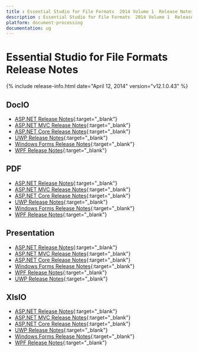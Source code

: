 ```yaml
---
title : Essential Studio for File Formats  2014 Volume 1  Release Notes  
description : Essential Studio for File Formats  2014 Volume 1  Release Notes  
platform: document-processing
documentation: ug
---
```


# Essential Studio for File Formats  Release Notes  

{% include release-info.html date="April 12, 2014"  version="v12.1.0.43" %} 

## DocIO

* [ASP.NET Release Notes](/aspnet/release-notes/v12.1.0.43#docio){:target="_blank"}
* [ASP.NET MVC Release Notes](/aspnetmvc/release-notes/v12.1.0.43#docio){:target="_blank"}
* [ASP.NET Core Release Notes](/aspnet-core/release-notes/v12.1.0.43#docio){:target="_blank"}
* [UWP Release Notes](/uwp/release-notes/v12.1.0.43#docio){:target="_blank"}
* [Windows Forms Release Notes](/windowsforms/release-notes/v12.1.0.43#docio){:target="_blank"}
* [WPF Release Notes](/wpf/release-notes/v12.1.0.43#docio){:target="_blank"}


## PDF

* [ASP.NET Release Notes](/aspnet/release-notes/v12.1.0.43#pdf){:target="_blank"}
* [ASP.NET MVC Release Notes](/aspnetmvc/release-notes/v12.1.0.43#pdf){:target="_blank"}
* [ASP.NET Core Release Notes](/aspnet-core/release-notes/v12.1.0.43#pdf){:target="_blank"}
* [UWP Release Notes](/uwp/release-notes/v12.1.0.43#pdf){:target="_blank"}
* [Windows Forms Release Notes](/windowsforms/release-notes/v12.1.0.43#pdf){:target="_blank"}
* [WPF Release Notes](/wpf/release-notes/v12.1.0.43#pdf){:target="_blank"}


## Presentation

* [ASP.NET Release Notes](/aspnet/release-notes/v12.1.0.43#presentation){:target="_blank"}
* [ASP.NET MVC Release Notes](/aspnetmvc/release-notes/v12.1.0.43#presentation){:target="_blank"}
* [ASP.NET Core Release Notes](/aspnet-core/release-notes/v12.1.0.43#presentation){:target="_blank"}
* [Windows Forms Release Notes](/windowsforms/release-notes/v12.1.0.43#presentation){:target="_blank"}
* [WPF Release Notes](/wpf/release-notes/v12.1.0.43#presentation){:target="_blank"}
* [UWP Release Notes](/uwp/release-notes/v12.1.0.43#presentation){:target="_blank"}


## XlsIO

* [ASP.NET Release Notes](/aspnet/release-notes/v12.1.0.43#xlsio){:target="_blank"}
* [ASP.NET MVC Release Notes](/aspnetmvc/release-notes/v12.1.0.43#xlsio){:target="_blank"}
* [ASP.NET Core Release Notes](/aspnet-core/release-notes/v12.1.0.43#xlsio){:target="_blank"}
* [UWP Release Notes](/uwp/release-notes/v12.1.0.43#xlsio){:target="_blank"}
* [Windows Forms Release Notes](/windowsforms/release-notes/v12.1.0.43#xlsio){:target="_blank"}
* [WPF Release Notes](/wpf/release-notes/v12.1.0.43#xlsio){:target="_blank"}
